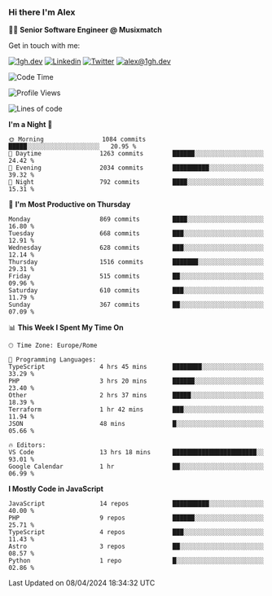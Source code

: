 ### Hi there I'm Alex

👨‍💻 __Senior Software Engineer @ Musixmatch__

Get in touch with me:

[![1gh.dev](https://img.shields.io/static/v1?label=1gh.dev&message=%20&color=red&logo=&style=flat-square&logoColor=white)](https://www.1gh.dev/)
[![Linkedin](https://img.shields.io/static/v1?label=Linkedin&message=%20&color=blue&logo=Linkedin&style=flat-square&logoColor=white)](https://linkedin.com/in/alexghirelli)
[![Twitter](https://img.shields.io/static/v1?label=Twitter&message=%20&color=blue&logo=Twitter&style=flat-square&logoColor=white)](https://twitter.com/alexGhirelli)
[![alex@1gh.dev](https://img.shields.io/static/v1?label=alex@1gh.dev&message=%20&color=red&logo=gmail&style=flat-square&logoColor=white)](mailto:alex@1gh.dev)

<!--START_SECTION:waka-->
![Code Time](http://img.shields.io/badge/Code%20Time-7%2C846%20hrs%2012%20mins-blue)

![Profile Views](http://img.shields.io/badge/Profile%20Views-0-blue)

![Lines of code](https://img.shields.io/badge/From%20Hello%20World%20I%27ve%20Written-25.5%20million%20lines%20of%20code-blue)

**I'm a Night 🦉** 

```text
🌞 Morning                1084 commits        █████░░░░░░░░░░░░░░░░░░░░   20.95 % 
🌆 Daytime                1263 commits        ██████░░░░░░░░░░░░░░░░░░░   24.42 % 
🌃 Evening                2034 commits        ██████████░░░░░░░░░░░░░░░   39.32 % 
🌙 Night                  792 commits         ████░░░░░░░░░░░░░░░░░░░░░   15.31 % 
```
📅 **I'm Most Productive on Thursday** 

```text
Monday                   869 commits         ████░░░░░░░░░░░░░░░░░░░░░   16.80 % 
Tuesday                  668 commits         ███░░░░░░░░░░░░░░░░░░░░░░   12.91 % 
Wednesday                628 commits         ███░░░░░░░░░░░░░░░░░░░░░░   12.14 % 
Thursday                 1516 commits        ███████░░░░░░░░░░░░░░░░░░   29.31 % 
Friday                   515 commits         ██░░░░░░░░░░░░░░░░░░░░░░░   09.96 % 
Saturday                 610 commits         ███░░░░░░░░░░░░░░░░░░░░░░   11.79 % 
Sunday                   367 commits         ██░░░░░░░░░░░░░░░░░░░░░░░   07.09 % 
```


📊 **This Week I Spent My Time On** 

```text
🕑︎ Time Zone: Europe/Rome

💬 Programming Languages: 
TypeScript               4 hrs 45 mins       ████████░░░░░░░░░░░░░░░░░   33.29 % 
PHP                      3 hrs 20 mins       ██████░░░░░░░░░░░░░░░░░░░   23.40 % 
Other                    2 hrs 37 mins       █████░░░░░░░░░░░░░░░░░░░░   18.39 % 
Terraform                1 hr 42 mins        ███░░░░░░░░░░░░░░░░░░░░░░   11.94 % 
JSON                     48 mins             █░░░░░░░░░░░░░░░░░░░░░░░░   05.66 % 

🔥 Editors: 
VS Code                  13 hrs 18 mins      ███████████████████████░░   93.01 % 
Google Calendar          1 hr                ██░░░░░░░░░░░░░░░░░░░░░░░   06.99 % 
```

**I Mostly Code in JavaScript** 

```text
JavaScript               14 repos            ██████████░░░░░░░░░░░░░░░   40.00 % 
PHP                      9 repos             ██████░░░░░░░░░░░░░░░░░░░   25.71 % 
TypeScript               4 repos             ███░░░░░░░░░░░░░░░░░░░░░░   11.43 % 
Astro                    3 repos             ██░░░░░░░░░░░░░░░░░░░░░░░   08.57 % 
Python                   1 repo              █░░░░░░░░░░░░░░░░░░░░░░░░   02.86 % 
```




 Last Updated on 08/04/2024 18:34:32 UTC
<!--END_SECTION:waka-->
